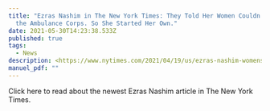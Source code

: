 ```yaml
---
title: "Ezras Nashim in The New York Times: They Told Her Women Couldn’t Join
  the Ambulance Corps. So She Started Her Own."
date: 2021-05-30T14:23:38.533Z
published: true
tags:
  - News
description: <https://www.nytimes.com/2021/04/19/us/ezras-nashim-womens-EMT.html>
manuel_pdf: ""
---
```

Click here to read about the newest Ezras Nashim article in The New York Times.